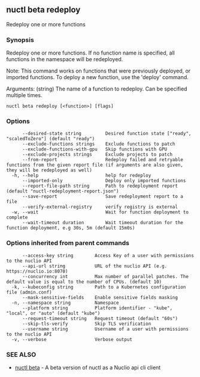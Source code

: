 ## nuctl beta redeploy

Redeploy one or more functions

### Synopsis


Redeploy one or more functions. If no function name is specified, 
all functions in the namespace will be redeployed.

Note: This command works on functions that were previously deployed, or imported functions.
	  To deploy a new function, use the 'deploy' command.

Arguments:
  <function> (string) The name of a function to redeploy. Can be specified multiple times.

```
nuctl beta redeploy [<function>] [flags]
```

### Options

```
      --desired-state string         Desired function state ["ready", "scaledToZero"] (default "ready")
      --exclude-functions strings    Exclude functions to patch
      --exclude-functions-with-gpu   Skip functions with GPU
      --exclude-projects strings     Exclude projects to patch
      --from-report                  Redeploy failed and retryable functions from the given report file (if arguments are also given, they will be redeployed as well)
  -h, --help                         help for redeploy
      --imported-only                Deploy only imported functions
      --report-file-path string      Path to redeployment report (default "nuctl-redeployment-report.json")
      --save-report                  Save redeployment report to a file
      --verify-external-registry     verify registry is external
  -w, --wait                         Wait for function deployment to complete
      --wait-timeout duration        Wait timeout duration for the function deployment, e.g 30s, 5m (default 15m0s)
```

### Options inherited from parent commands

```
      --access-key string        Access Key of a user with permissions to the nuclio API
      --api-url string           URL of the nuclio API (e.g. https://nuclio.io:8070)
      --concurrency int          Max number of parallel patches. The default value is equal to the number of CPUs. (default 10)
  -k, --kubeconfig string        Path to a Kubernetes configuration file (admin.conf)
      --mask-sensitive-fields    Enable sensitive fields masking
  -n, --namespace string         Namespace
      --platform string          Platform identifier - "kube", "local", or "auto" (default "kube")
      --request-timeout string   Request timeout (default "60s")
      --skip-tls-verify          Skip TLS verification
      --username string          Username of a user with permissions to the nuclio API
  -v, --verbose                  Verbose output
```

### SEE ALSO

* [nuctl beta](nuctl_beta.md)	 - A beta version of nuctl as a Nuclio api cli client

